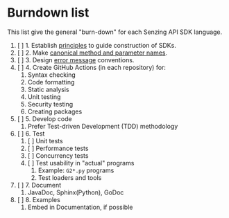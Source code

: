 # Burndown list

This list give the general "burn-down" for each Senzing API SDK language.

1. [ ] 1. Establish [principles](guiding-principles.md) to guide construction of SDKs.
1. [ ] 2. Make [canonical method and parameter names](canonical-names.md).
1. [ ] 3. Design [error message](error-messages.md) conventions.
1. [ ] 4. Create GitHub Actions (in each repository) for:
    1. Syntax checking
    1. Code formatting
    1. Static analysis
    1. Unit testing
    1. Security testing
    1. Creating packages
1. [ ] 5. Develop code
    1. Prefer Test-driven Development (TDD) methodology
1. [ ] 6. Test
    1. [ ] Unit tests
    1. [ ] Performance tests
    1. [ ] Concurrency tests
    1. [ ] Test usability in "actual" programs
        1. Example: `G2*.py` programs
        1. Test loaders and tools
1. [ ] 7. Document
    1. JavaDoc, Sphinx(Python), GoDoc
1. [ ] 8. Examples
    1. Embed in Documentation, if possible

